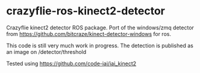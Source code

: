 # crazyflie-ros-kinect2-detector

Crazyflie kinect2 detector ROS package. Port of the windows/zmq detector from https://github.com/bitcraze/kinect-detector-windows
for ros.

This code is still very much work in progress. The detection is published as an image on /detector/threshold

Tested using https://github.com/code-iai/iai_kinect2
